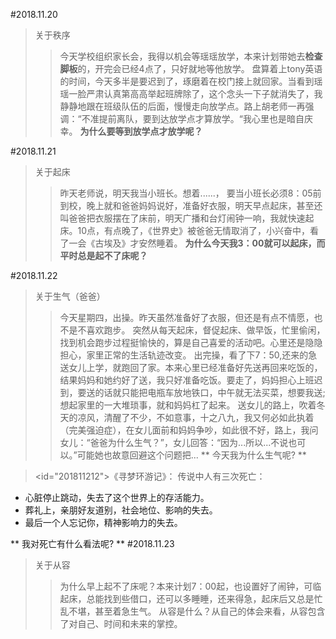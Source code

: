 #2018.11.20
>关于秩序
>>今天学校组织家长会，我得以机会等瑶瑶放学，本来计划带她去**检查脚板**的，开完会已经4点了，只好就地等他放学。
盘算着上tony英语的时间，今天多半是要迟到了，琢磨着在校门接上就回家。当看到瑶瑶一脸严肃认真第高高举起班牌除了，这个念头一下子就消失了，我静静地跟在班级队伍的后面，慢慢走向放学点。路上胡老师一再强调：“不准提前离队，要到达放学点才算放学。“我心里也是暗自庆幸。
**为什么要等到放学点才放学呢？**

#2018.11.21
>关于起床
>>昨天老师说，明天我当小班长。想着......，
要当小班长必须8：05前到校，晚上就和爸爸妈妈说好，准备好衣服，明天早点起床，甚至还叫爸爸把衣服摆在了床前，明天广播和台灯闹钟一响，我就快速起床。10点，有点晚了，《世界史》被爸爸无情取消了，小兴奋中，看了一会《古埃及》才安然睡着。
**为什么今天我3：00就可以起床，而平时总是起不了床呢？**

#2018.11.22
>关于生气（爸爸）
>>今天星期四，出操。昨天虽然准备好了衣服，但还是有点不情愿，也不是不喜欢跑步。
突然从每天起床，督促起床、做早饭，忙里偷闲，找到机会跑步过程挺愉快的，算是自己喜爱的活动吧。心里还是隐隐担心，家里正常的生活轨迹改变。
出完操，看了下7：50,还来的急送女儿上学，就跑回了家。本来心里已经准备好先送再回来吃饭的，结果妈妈和她约好了送，我只好准备吃饭。要走了，妈妈担心上班迟到，要送的话就只能把电瓶车放地铁口，中午就无法买菜，想要我送;想起家里的一大堆琐事，就和妈妈杠了起来。
送女儿的路上，吹着冬天的凉风，清醒了不少，不如意事，十之八九，我又何必如此执着（完美强迫症），在女儿面前和妈妈争吵，如此很不好，路上，我问女儿：“爸爸为什么生气？”，女儿回答：“因为...所以...不说也可以。”可能她也故意回避这个问题把...
** 今天我为什么生气呢? **

><id="201811212">《寻梦环游记》：
传说中人有三次死亡：
* 心脏停止跳动，失去了这个世界上的存活能力。
* 葬礼上，亲朋好友道别，社会地位、影响的失去。
* 最后一个人忘记你，精神影响力的失去。

** 我对死亡有什么看法呢? **
#2018.11.23
>关于从容
>>为什么早上起不了床呢？本来计划7：00起，也设置好了闹钟，可临起床，总能找到些借口，还可以多睡睡，还来得急，起床后又总是忙乱不堪，甚至着急生气。
>>从容是什么？从自己的体会来看，从容包含了对自己、时间和未来的掌控。


